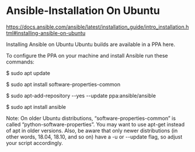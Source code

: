 # Ansible-Installation On Ubuntu
https://docs.ansible.com/ansible/latest/installation_guide/intro_installation.html#installing-ansible-on-ubuntu

Installing Ansible on Ubuntu
Ubuntu builds are available in a PPA here.

To configure the PPA on your machine and install Ansible run these commands:

$ sudo apt update

$ sudo apt install software-properties-common

$ sudo apt-add-repository --yes --update ppa:ansible/ansible

$ sudo apt install ansible



Note: On older Ubuntu distributions, “software-properties-common” is called “python-software-properties”. You may want to use apt-get instead of apt in older versions. Also, be aware that only newer distributions (in other words, 18.04, 18.10, and so on) have a -u or --update flag, so adjust your script accordingly.
